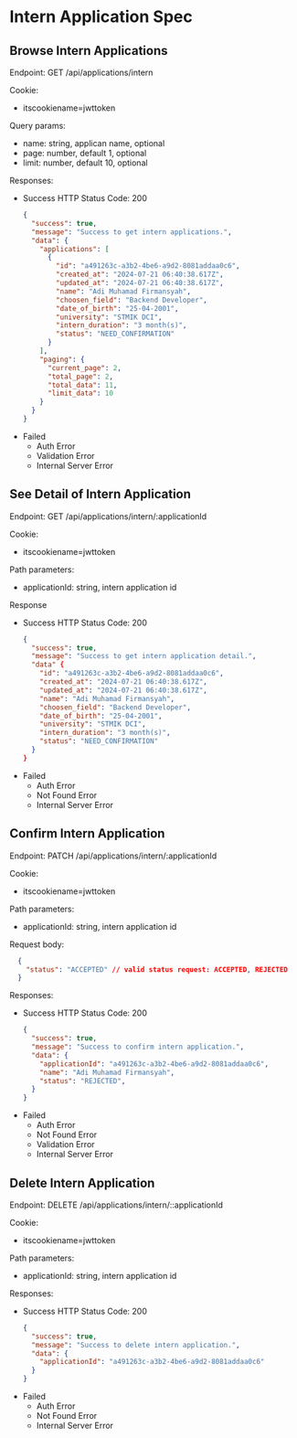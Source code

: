 # Intern Application Spec

## Browse Intern Applications

Endpoint: GET /api/applications/intern

Cookie:
  - itscookiename=jwttoken

Query params:
  - name: string, applican name, optional
  - page: number, default 1, optional
  - limit: number, default 10, optional

Responses:
  - Success
    HTTP Status Code: 200
    ```json
    {
      "success": true,
      "message": "Success to get intern applications.",
      "data": {
        "applications": [
          {
            "id": "a491263c-a3b2-4be6-a9d2-8081addaa0c6",
            "created_at": "2024-07-21 06:40:38.617Z",
            "updated_at": "2024-07-21 06:40:38.617Z",
            "name": "Adi Muhamad Firmansyah",
            "choosen_field": "Backend Developer",
            "date_of_birth": "25-04-2001",
            "university": "STMIK DCI",
            "intern_duration": "3 month(s)",
            "status": "NEED_CONFIRMATION"
          }
        ],
        "paging": {
          "current_page": 2,
          "total_page": 2,
          "total_data": 11,
          "limit_data": 10
        }
      }
    }
    ```
  - Failed
    - Auth Error
    - Validation Error
    - Internal Server Error

## See Detail of Intern Application

Endpoint: GET /api/applications/intern/:applicationId

Cookie:
  - itscookiename=jwttoken

Path parameters:
  - applicationId: string, intern application id

Response
  - Success
    HTTP Status Code: 200
    ```json
    {
      "success": true,
      "message": "Success to get intern application detail.",
      "data" {
        "id": "a491263c-a3b2-4be6-a9d2-8081addaa0c6",
        "created_at": "2024-07-21 06:40:38.617Z",
        "updated_at": "2024-07-21 06:40:38.617Z",
        "name": "Adi Muhamad Firmansyah",
        "choosen_field": "Backend Developer",
        "date_of_birth": "25-04-2001",
        "university": "STMIK DCI",
        "intern_duration": "3 month(s)",
        "status": "NEED_CONFIRMATION"
      }
    }
    ```
  - Failed
    - Auth Error
    - Not Found Error
    - Internal Server Error

## Confirm Intern Application

Endpoint: PATCH /api/applications/intern/:applicationId

Cookie:
  - itscookiename=jwttoken

Path parameters:
  - applicationId: string, intern application id

Request body:
```json
  {
    "status": "ACCEPTED" // valid status request: ACCEPTED, REJECTED
  }
```

Responses:
- Success
  HTTP Status Code: 200
  ```json
  {
    "success": true,
    "message": "Success to confirm intern application.",
    "data": {
      "applicationId": "a491263c-a3b2-4be6-a9d2-8081addaa0c6",
      "name": "Adi Muhamad Firmansyah",
      "status": "REJECTED",
    }
  }
  ```
- Failed
  - Auth Error
  - Not Found Error
  - Validation Error
  - Internal Server Error

## Delete Intern Application

Endpoint: DELETE /api/applications/intern/::applicationId

Cookie:
  - itscookiename=jwttoken

Path parameters:
  - applicationId: string, intern application id

Responses:
- Success
  HTTP Status Code: 200
  ```json
  {
    "success": true,
    "message": "Success to delete intern application.",
    "data": {
      "applicationId": "a491263c-a3b2-4be6-a9d2-8081addaa0c6"
    }
  }
  ```
- Failed
  - Auth Error
  - Not Found Error
  - Internal Server Error
